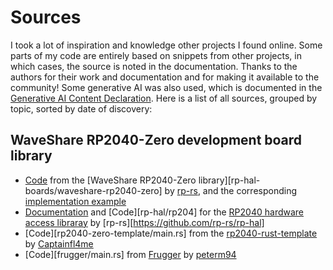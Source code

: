# Sources
I took a lot of inspiration and knowledge other projects I found online.
Some parts of my code are entirely based on snippets from other projects, in which cases, the source is noted in the documentation.
Thanks to the authors for their work and documentation and for making it available to the community!
Some generative AI was also used, which is documented in the [Generative AI Content Declaration](GENERATIVE_AI.md).
Here is a list of all sources, grouped by topic, sorted by date of discovery:

## WaveShare RP2040-Zero development board library
- [Code][rp-hal-boards/waveshare-rp20240-zero/lib.rs] from the [WaveShare RP2040-Zero library][rp-hal-boards/waveshare-rp2040-zero] by [rp-rs](https://github.com/rp-rs), and the corresponding [implementation example][rp-hal-boards/waveshare-rp-2040-zero/examples/waveshare_rp2040_zero_neopixel_rainbow.rs]
- [Documentation](https://docs.rs/rp2040-hal/latest/rp2040_hal/) and [Code][rp-hal/rp204] for the [RP2040 hardware access libraray][rp-hal] by [rp-rs][https://github.com/rp-rs/rp-hal]
- [Code][rp2040-zero-template/main.rs] from the [rp2040-rust-template](https://github.com/Captainfl4me/rp2040-rust-template) by [Captainfl4me](https://github.com/Captainfl4me)
- [Code][frugger/main.rs] from [Frugger](https://github.com/peterm94/frugger) by [peterm94](https://github.com/peterm94)

[rp-hal-boards/waveshare-rp20240-zero/lib.rs]: https://github.com/rp-rs/rp-hal-boards/blob/main/boards/waveshare-rp2040-zero/src/lib.rs
[rp-hal-boards/waveshare-rp-2040-zero/examples/waveshare_rp2040_zero_neopixel_rainbow.rs]: https://github.com/rp-rs/rp-hal-boards/blob/main/boards/waveshare-rp2040-zero/examples/waveshare_rp2040_zero_neopixel_rainbow.rs
[rp-hal]: https://github.com/rp-rs/rp-hal
